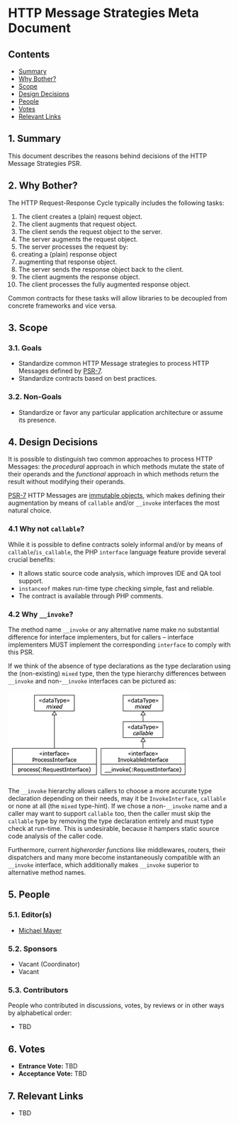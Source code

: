 # HTTP Message Strategies Meta Document

## Contents

- [Summary](#1-summary)
- [Why Bother?](#2-why-bother)
- [Scope](#3-scope)
- [Design Decisions](#4-design-decisions)
- [People](#5-people)
- [Votes](#6-votes)
- [Relevant Links](#7-relevant-links)

## 1. Summary

This document describes the reasons behind decisions of the HTTP Message Strategies PSR.

## 2. Why Bother?

The HTTP Request-Response Cycle typically includes the following tasks:

1. The client creates a (plain) request object.
2. The client augments that request object.
3. The client sends the request object to the server.
4. The server augments the request object.
5. The server processes the request by:
  1. creating a (plain) response object
  2. augmenting that response object.
6. The server sends the response object back to the client.
7. The client augments the response object.
8. The client processes the fully augmented response object.

Common contracts for these tasks will allow libraries to be decoupled from
concrete frameworks and vice versa.

## 3. Scope

### 3.1. Goals

* Standardize common HTTP Message strategies to process HTTP Messages defined by [PSR-7](http://www.php-fig.org/psr/psr-7/).
* Standardize contracts based on best practices.

### 3.2. Non-Goals

* Standardize or favor any particular application architecture or assume its presence.

## 4. Design Decisions

It is possible to distinguish two common approaches to process HTTP Messages: the _procedural_ approach in which methods mutate the state of their operands and the _functional_ approach in which methods return the result without modifying their operands.

[PSR-7](http://www.php-fig.org/psr/psr-7/) HTTP Messages are [immutable objects](http://en.wikipedia.org/wiki/Immutable_object), which makes defining their augmentation by means of `callable` and/or `__invoke` interfaces the most natural choice.

### 4.1 Why not `callable`?

While it is possible to define contracts solely informal and/or by means of `callable`/`is_callable`, the PHP `interface` language feature provide several crucial benefits:

* It allows static source code analysis, which improves IDE and QA tool support.
* `instanceof` makes run-time type checking simple, fast and reliable.
* The contract is available through PHP comments.

### 4.2 Why `__invoke`?

The method name `__invoke` or any alternative name make no substantial difference
for interface implementers, but for callers – interface implementers MUST
implement the corresponding `interface` to comply with this PSR.

If we think of the absence of type declarations as the type declaration using
the (non-existing) `mixed` type, then the type hierarchy differences between
`__invoke` and non-`__invoke` interfaces can be pictured as:

![method name comparison image](resources/method-name-comparison.png)

The `__invoke` hierarchy allows callers to choose a more accurate type declaration depending on their needs, may it be `InvokeInterface`, `callable` or none at all (the `mixed` type-hint). If we chose a non-`__invoke` name and a caller may want to support `callable` too, then the caller must skip the `callable` type by removing the type declaration entirely and must type check at run-time. This is undesirable, because it hampers static source code analysis of the caller code.

Furthermore, current _higherorder functions_ like middlewares, routers, their dispatchers and many more become instantaneously compatible with an `__invoke` interface, which additionally makes `__invoke` superior to alternative method names.

## 5. People

### 5.1. Editor(s)

* [Michael Mayer](https://github.com/schnittstabil)

### 5.2. Sponsors

* Vacant (Coordinator)
* Vacant

### 5.3. Contributors

People who contributed in discussions, votes, by reviews or in other ways by alphabetical order:

* TBD

## 6. Votes

* **Entrance Vote:** TBD
* **Acceptance Vote:** TBD

## 7. Relevant Links

* TBD
